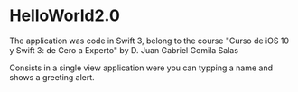 # HelloWorld2.0
The application was code in Swift 3, belong to the course "Curso de iOS 10 y Swift 3: de Cero a Experto" by D. Juan Gabriel Gomila Salas

Consists in a single view application were you can typping a name and shows a greeting alert. 





